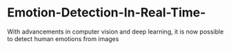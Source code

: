 # Emotion-Detection-In-Real-Time-
With advancements in computer vision and deep learning, it is now possible to detect human emotions from images
